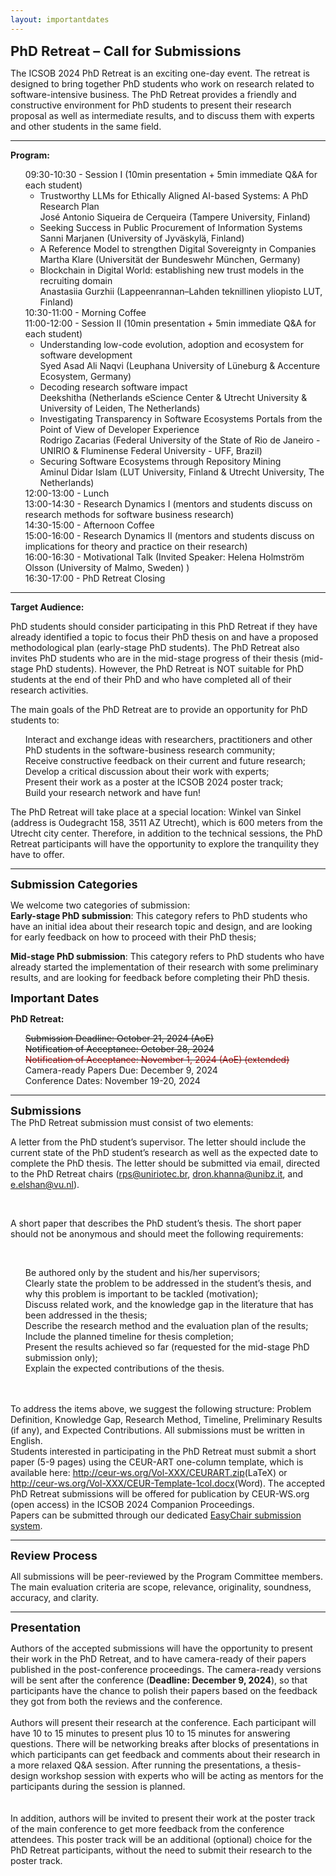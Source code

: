 ```yaml
---
layout: importantdates
---
```

<b style="font-size: 22px" id="CallForResearchPapers">PhD Retreat – Call for Submissions </b>

The ICSOB 2024 PhD Retreat is an exciting one-day event. The retreat is designed to bring together PhD students who work on research related to software-intensive business. The PhD Retreat provides a friendly and constructive environment for PhD students to present their research proposal as well as intermediate results, and to discuss them with experts and other students in the same field.

<hr> 
<b>Program:</b> 
<ul style="list-style: none;">
  <li> 09:30-10:30 - Session I  (10min presentation + 5min immediate Q&A for each student)  
    <ul>
      <li>Trustworthy LLMs for Ethically Aligned AI-based Systems: A PhD Research Plan <br>
José Antonio Siqueira de Cerqueira (Tampere University, Finland)</li>
      <li>Seeking Success in Public Procurement of Information Systems <br>
Sanni Marjanen (University of Jyväskylä, Finland)</li>
      <li>A Reference Model to strengthen Digital Sovereignty in Companies <br>
Martha Klare (Universität der Bundeswehr München, Germany)</li>
      <li>Blockchain in Digital World: establishing new trust models in the recruiting domain <br>
Anastasiia Gurzhii (Lappeenrannan–Lahden teknillinen yliopisto LUT, Finland)
      </li>
    </ul>
  </li>
  <li> 10:30-11:00 - Morning Coffee </li>
    <li> 11:00-12:00 - Session II  (10min presentation + 5min immediate Q&A for each student)  
    <ul>
      <li>Understanding low-code evolution, adoption and ecosystem for software development <br>
Syed Asad Ali Naqvi (Leuphana University of Lüneburg & Accenture Ecosystem, Germany)</li>
      <li>Decoding research software impact <br>
Deekshitha (Netherlands eScience Center & Utrecht University & University of Leiden, The Netherlands)</li>
      <li>Investigating Transparency in Software Ecosystems Portals from the Point of View of Developer Experience <br>
Rodrigo Zacarias (Federal University of the State of Rio de Janeiro - UNIRIO & Fluminense Federal University - UFF, Brazil)<br>
      <li>Securing Software Ecosystems through Repository Mining <br>
Aminul Didar Islam (LUT University, Finland & Utrecht University, The Netherlands)
      </li>
    </ul>
  </li>
  <li> 12:00-13:00 - Lunch </li>
  <li> 13:00-14:30 - Research Dynamics I (mentors and students discuss on research methods for software business research) </li>
  <li> 14:30-15:00 - Afternoon Coffee</li>
  <li> 15:00-16:00 - Research Dynamics II (mentors and students discuss on implications for theory and practice on their research) </li>
  <li> 16:00-16:30 - Motivational Talk (Invited Speaker: Helena Holmström Olsson (University of Malmo, Sweden) ) </li>
  <li> 16:30-17:00 -  PhD Retreat Closing </li>
</ul>
<hr>

<b>Target Audience:</b>

PhD students should consider participating in this PhD Retreat if they have already identified a topic to focus their PhD thesis on and have a proposed methodological plan (early-stage PhD students). The PhD Retreat also invites PhD students who are in the mid-stage progress of their thesis (mid-stage PhD students). However, the PhD Retreat is NOT suitable for PhD students at the end of their PhD and who have completed all of their research activities.

The main goals of the PhD Retreat are to provide an opportunity for PhD students to:

<ul style="list-style: none;">
  <li> Interact and exchange ideas with researchers, practitioners and other PhD students in the software-business research community; </li>
  <li> Receive constructive feedback on their current and future research; </li>
  <li> Develop a critical discussion about their work with experts; </li>
  <li> Present their work as a poster at the ICSOB 2024 poster track; </li>
  <li> Build your research network and have fun! </li>
</ul>

The PhD Retreat will take place at a special location: Winkel van Sinkel (address is Oudegracht 158, 3511 AZ Utrecht), which is 600 meters from the Utrecht city center. Therefore, in addition to the technical sessions, the PhD Retreat participants will have the opportunity to explore the tranquility they have to offer.

<hr>
<b style="font-size: 18px" id="SubmissionCategories">Submission Categories</b><br>

We welcome two categories of submission:
<br>
<b>Early-stage PhD submission</b>: This category refers to PhD students who have an initial idea about their research topic and design, and are looking for early feedback on how to proceed with their PhD thesis;
<br>

<b>Mid-stage PhD submission</b>: This category refers to PhD students who have already started the implementation of their research with some preliminary results, and are looking for feedback before completing their PhD thesis.  

<b style="font-size: 18px" id="ImportantDates">Important Dates</b><br>
<p class="lead">
   <p><b>PhD Retreat:</b></p>
    <ul style="list-style: none;">
    <li><s>Submission Deadline: October 21, 2024 (AoE)</span></s></li>
    <li><s>Notification of Acceptance: October 28, 2024</span></s></li>
    <li><s><span style="color:#a90808;"> Notification of Acceptance: November 1, 2024 (AoE) (extended) </span></s></li>
    <li>Camera-ready Papers Due: December 9, 2024</li>
    <li>Conference Dates: November 19-20, 2024</li>
    </ul>
</p>

<hr>
<b style="font-size: 18px" id="Submissions">Submissions</b><br>
The PhD Retreat submission must consist of two elements:
<br>

A letter from the PhD student’s supervisor. The letter should include the current state of the PhD student’s research as well as the expected date to complete the PhD thesis. The letter should be submitted via email, directed to the PhD Retreat chairs (<a href= "mailto:rps@uniriotec.br" target="_blank">rps@uniriotec.br</a>, <a href= "mailto:dron.khanna@unibz.it" target="_blank">dron.khanna@unibz.it</a>, and <a href= "mailto:e.elshan@vu.nl" target="_blank">e.elshan@vu.nl</a>).


<br>

A short paper that describes the PhD student’s thesis. The short paper should not be anonymous and should meet the following requirements:


<br>
<ul style="list-style: none;">
  <li>Be authored only by the student and his/her supervisors;</li>
  <li>Clearly state the problem to be addressed in the student’s thesis, and why this problem is important to be tackled (motivation);</li>
  <li>Discuss related work, and the knowledge gap in the literature that has been addressed in the thesis;</li>
    <li>Describe the research method and the evaluation plan of the results;</li>
    <li>Include the planned timeline for thesis completion;</li>
    <li>Present the results achieved so far (requested for the mid-stage PhD submission only);</li>
    <li>Explain the expected contributions of the thesis.</li>
</ul>

<br>

<br>
To address the items above, we suggest the following structure: Problem Definition, Knowledge Gap, Research Method, Timeline, Preliminary Results (if any), and Expected Contributions. All submissions must be written in English.

<br>
Students interested in participating in the PhD Retreat must submit a short paper (5-9 pages) using the CEUR-ART one-column template, which is available here: <a href="/PhDRetreatSubmissions/CEURART.zip">http://ceur-ws.org/Vol-XXX/CEURART.zip</a>(LaTeX) or <a href="/PhDRetreatSubmissions/CEUR-Template-1col.docx">http://ceur-ws.org/Vol-XXX/CEUR-Template-1col.docx</a>(Word). The accepted PhD Retreat submissions will be offered for publication by CEUR-WS.org (open access) in the ICSOB 2024 Companion Proceedings.

<br>
Papers can be submitted through our dedicated <a href="https://easychair.org/conferences/?conf=icsob2024" target="_blank">EasyChair submission system</a>.

<hr>
<b style="font-size: 18px" id="Reviewprocesss">Review Process</b><br>

All submissions will be peer-reviewed by the Program Committee members. The main evaluation criteria are scope, relevance, originality, soundness, accuracy, and clarity. 

<hr>
<b style="font-size: 18px" id="Presentation">Presentation</b><br>

Authors of the accepted submissions will have the opportunity to present their work in the PhD Retreat, and to have camera-ready of their papers published in the post-conference proceedings. The camera-ready versions will be sent after the conference (<b>Deadline: December 9, 2024</b>), so that participants have the chance to polish their papers based on the feedback they got from both the reviews and the conference.
<br>
<br>
Authors will present their research at the conference. Each participant will have 10 to 15 minutes to present plus 10 to 15 minutes for answering questions. There will be networking breaks after blocks of  presentations in which participants can get feedback and comments about their research in a more relaxed Q&A session. After running the presentations, a thesis-design workshop session with experts who will be acting as mentors for the participants during the session is planned.   
<br>
<br>
In addition, authors will be invited to present their work at the poster track of the main conference to get more feedback from the conference attendees. This poster track will be an additional (optional) choice for the PhD Retreat participants, without the need to submit their research to the poster track. 
